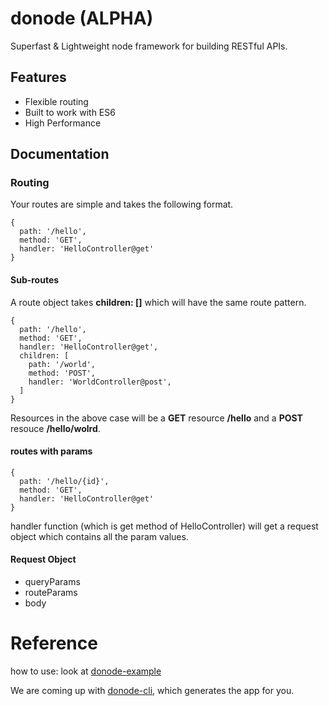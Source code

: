 # donode (ALPHA)

Superfast & Lightweight node framework for building RESTful APIs.

## Features

* Flexible routing
* Built to work with ES6
* High Performance


## Documentation

### Routing

Your routes are simple and takes the following format.

```
{
  path: '/hello',
  method: 'GET',
  handler: 'HelloController@get'
}
```

#### Sub-routes

A route object takes **children: []** which will have the same route pattern.

```
{
  path: '/hello',
  method: 'GET',
  handler: 'HelloController@get',
  children: [
    path: '/world',
    method: 'POST',
    handler: 'WorldController@post',
  ]
}
```

Resources in the above case will be a **GET** resource **/hello** and a **POST** resouce **/hello/wolrd**.

#### routes with params

```
{
  path: '/hello/{id}',
  method: 'GET',
  handler: 'HelloController@get'
}
```

handler function (which is get method of HelloController) will get a request object which contains all the param values.

#### Request Object

* queryParams
* routeParams
* body

# Reference

how to use: look at [donode-example](https://github.com/donode/donode-example)

We are coming up with [donode-cli](https://github.com/donode/donode-cli), which generates the app for you.

